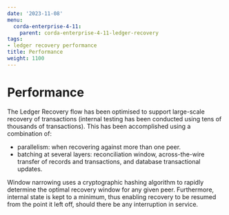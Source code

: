 ```yaml
---
date: '2023-11-08'
menu:
  corda-enterprise-4-11:
    parent: corda-enterprise-4-11-ledger-recovery
tags:
- ledger recovery performance
title: Performance
weight: 1100
---
```


# Performance

The Ledger Recovery flow has been optimised to support large-scale recovery of transactions (internal testing has been conducted
using tens of thousands of transactions). This has been accomplished using a combination of:
* parallelism: when recovering against more than one peer.
* batching at several layers: reconciliation window, across-the-wire transfer of records and transactions,
and database transactional updates.

Window narrowing uses a cryptographic hashing algorithm to rapidly determine the optimal recovery
window for any given peer. Furthermore, internal state is kept to a minimum, thus enabling recovery to be resumed from the
point it left off, should there be any interruption in service.
